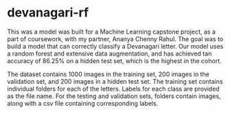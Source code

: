 # devanagari-rf
This was a model was built for a Machine Learning capstone project, as a part of coursework, with my partner, Ananya Chenny Rahul. The goal was to build a model that can correctly classify a Devanagari letter. Our model uses a random forest and extensive data augmentation, and has achieved tan accuracy of 86.25% on a hidden test set, which is the highest in the cohort.

The dataset contains 1000 images in the training set, 200 images in the validation set, and 200 images in a hidden test set. The training set contains individual folders for each of the letters. Labels for each class are provided as the file name. For the testing and validation sets, folders contain images, along with a csv file containing corresponding labels.
